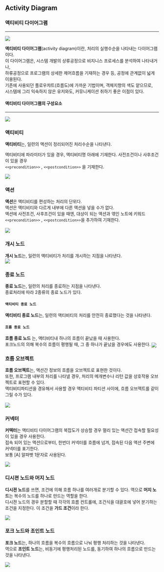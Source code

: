 ## Activity Diagram
### 액티비티 다이어그램 
-------------
<img align="center" src="../images/Activity_Diagram.png"/>

**액티비티 다이어그램**(activity diagram)이란, 처리의 실행수순을 나타내는 다이어그램이다.<br>
이 다이어그램은, 시스템 개발의 상류공정으로 비지니스 프로세스를 분석하여 나타내거나, <br>
하류공정으로 프로그램의 상세한 제어흐름을 기재하는 경우 등, 공정에 관계없이 넓게 이용된다. <br>
 기존에 사용되던 플로우챠트(흐름도)에 가까운 기법이며, 객체지향의 색도 얕으므로, <br>
 시스템에 그리 익숙하지 않은 유저와도, 커뮤니케이션 취하기 좋은 이점이 있다. <br>


#### 액티비티 다이어그램의 구성요소
-------------------------------
<img align="center" src="../images/AD_Components.drawio.svg"/>

### 액티비티
**액티비티**는, 일련의 액션이 정리되어진 처리수순을 나타낸다. <br>

액티비티에 파라미터가 있을 경우, 액티비티명 아래에 기재한다. 사전조건이나 사후조건이 있을 경우 <br>
`<<precondition>>` , `<<postcondition>>` 을 기재한다.<br>
 
<img align="center" src="../images/Activity.drawio.svg"/>
 
### 액션
**액션**은 액티비티를 편성하는 처리의 단위다. <br>
 액션은 액티비티와 다르게 내부에 다른 액션을 넣을 수가 없다. <br>
 액션에 사전조건, 사후조건이 있을 때엔, 대상이 되는 액션과 엮인 노트에
 키워드 `<<precondition>>` , `<<postcondition>>`을 추가하여 기재한다. <br><br>
<img align="center" src="../images/Action.drawio.svg"/> <br>
 
### 개시 노드
 **개시 노드**는, 일련의 액티비티가 처리를 개시하는 지점을 나타낸다.<br>
 <img align="center" src="../images/Start_Node.drawio.svg">
 
### 종료 노드
 **종료 노드**는, 일련의 처리를 종료하는 지점을 나타낸다.<br>
 종료처리에 따라 2종류의 종료 노드가 있다.
 
#### `액티비티 종료 노드`
**액티비티 종료 노드**는, 일련의 액티비티의 처리를 안전히 종료했다는 것을 나타낸다.

#### `흐름 종료 노드`
**흐름 종료 노드** 는, 액티비티내 하나의 흐름이 끝났을 때 사용한다. <br>
포크노드의 의해 복수의 흐름이 평행될 때, 그 중 하나가 끝났을 경우에도 사용한다.
<img align="center" src="../images/Finish Node.drawio.svg">

### 흐름 오브젝트
**흐름 오브젝트**는, 액션간 정보의 흐름을 오브젝트로 표현한 것이다. <br>
또한, 프로그램 내부의 처리를 나타낼 경우, 처리의 메개변수나 리턴 값을 상호작용 오브젝트로 표현할 수 있다.<br>
액티비티파티션을 경유해서 사용할 경우 액티비티 파티션 사이에, 흐름 오브젝트를 같이 그릴 수가 있다.<br><br>
<img align="center" src="../images/Object Flow.drawio.svg"><br>

### 커넥터
**커텍터**는 액티비티 다이어그램의 복잡도가 상승할 경우 멀리 있는 액션간 접속할 필요성이 있을 경우 사용한다.<br>
접속 되어 있는 액션으로부터, 한번더 커넥터를 흐름에 넘겨, 접속된 다음 액션 주변에 커넥터를 표기한다. <br>
보통 [A] 알파벳 1문자로 사용된다.

<img align="center" src="../images/Connector.drawio.svg"><br>

### 디시젼 노드와 머지 노드
**디시젼 노드**를 쓰면, 조건에 의해 흐름 하나를 여러개로 분기할 수 있다. 역으로 **머지 노드**는 복수의 노드를 하나로 만드는 역할을 한다. <br>
디시젼 노드의 경우 분할할 때 각각의 흐름 컨트롤에, 조건식을 대괄호에 넣어 분기하는 조건을 지정한다. 이 조건을 **가드 조건**이라 한다. <br>

<img align="center" src="../images/Decision and Merge Node.drawio.svg"><br>


### 포크 노드와 조인트 노드
**포크 노드**는, 하나의 흐름을 복수의 흐름으로 나눠 평행 처리하는 것을 나타낸다. <br>
역으로 **조인트 노드**는, 비동기에 평행처리된 노드를, 동기하여 하나의 흐름으로 만드는 것을 나타낸다.<br>

<img align="center" src="../images/Fork And Joint Node.drawio.svg"><br>
